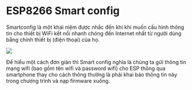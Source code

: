 # ESP8266 Smart config

Smartconfig là một khái niệm được nhắc đến khi khi muốn cấu hình thông tin cho thiết bị WiFi kết nối nhanh chóng đến Internet nhất từ người dùng bằng chính thiết bị (điện thoại) của họ.

 ![](images/smart-config.gif)

Để hiểu một cách đơn giản thì Smart config nghĩa là chúng ta gửi thông tin mạng wifi (bao gồm tên wifi và password wifi) cho ESP thông qua smartphone thay cho cách thông thường là phải khai báo thông tin này trong chương trình và nạp firmware xuống.
